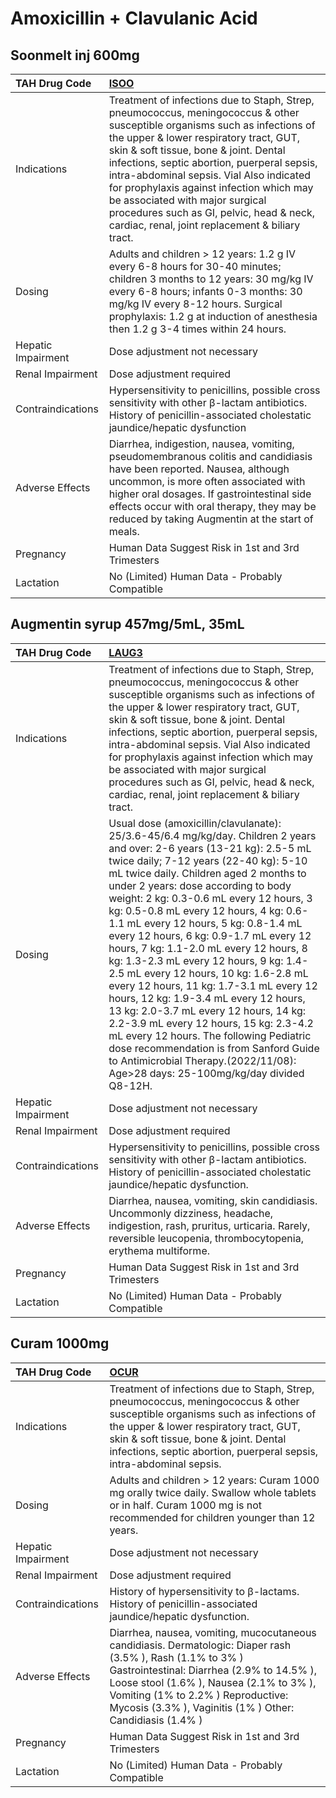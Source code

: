 # Amoxicillin + Clavulanic Acid

## Soonmelt inj 600mg

| TAH Drug Code      | [ISOO](https://www.tahsda.org.tw/drugs/hissearch.php?drug_code=ISOO)                                                                                                                                                                                                                                                                                                                                                                                                                    |
|:-------------------|:----------------------------------------------------------------------------------------------------------------------------------------------------------------------------------------------------------------------------------------------------------------------------------------------------------------------------------------------------------------------------------------------------------------------------------------------------------------------------------------|
| Indications        | Treatment of infections due to Staph, Strep, pneumococcus, meningococcus & other susceptible organisms such as infections of the upper & lower respiratory tract, GUT, skin & soft tissue, bone & joint. Dental infections, septic abortion, puerperal sepsis, intra-abdominal sepsis. Vial Also indicated for prophylaxis against infection which may be associated with major surgical procedures such as GI, pelvic, head & neck, cardiac, renal, joint replacement & biliary tract. |
| Dosing             | Adults and children > 12 years: 1.2 g IV every 6-8 hours for 30-40 minutes; children 3 months to 12 years: 30 mg/kg IV every 6-8 hours; infants 0-3 months: 30 mg/kg IV every 8-12 hours. Surgical prophylaxis: 1.2 g at induction of anesthesia then 1.2 g 3-4 times within 24 hours.                                                                                                                                                                                                  |
| Hepatic Impairment | Dose adjustment not necessary                                                                                                                                                                                                                                                                                                                                                                                                                                                           |
| Renal Impairment   | Dose adjustment required                                                                                                                                                                                                                                                                                                                                                                                                                                                                |
| Contraindications  | Hypersensitivity to penicillins, possible cross sensitivity with other β-lactam antibiotics. History of penicillin-associated cholestatic jaundice/hepatic dysfunction                                                                                                                                                                                                                                                                                                                  |
| Adverse Effects    | Diarrhea, indigestion, nausea, vomiting, pseudomembranous colitis and candidiasis have been reported. Nausea, although uncommon, is more often associated with higher oral dosages. If gastrointestinal side effects occur with oral therapy, they may be reduced by taking Augmentin at the start of meals.                                                                                                                                                                            |
| Pregnancy          | Human Data Suggest Risk in 1st and 3rd Trimesters                                                                                                                                                                                                                                                                                                                                                                                                                                       |
| Lactation          | No (Limited) Human Data - Probably Compatible                                                                                                                                                                                                                                                                                                                                                                                                                                           |

## Augmentin syrup 457mg/5mL, 35mL

| TAH Drug Code      | [LAUG3](https://www.tahsda.org.tw/drugs/hissearch.php?drug_code=LAUG3)                                                                                                                                                                                                                                                                                                                                                                                                                                                                                                                                                                                                                                                                                                                                                                                                                              |
|:-------------------|:----------------------------------------------------------------------------------------------------------------------------------------------------------------------------------------------------------------------------------------------------------------------------------------------------------------------------------------------------------------------------------------------------------------------------------------------------------------------------------------------------------------------------------------------------------------------------------------------------------------------------------------------------------------------------------------------------------------------------------------------------------------------------------------------------------------------------------------------------------------------------------------------------|
| Indications        | Treatment of infections due to Staph, Strep, pneumococcus, meningococcus & other susceptible organisms such as infections of the upper & lower respiratory tract, GUT, skin & soft tissue, bone & joint. Dental infections, septic abortion, puerperal sepsis, intra-abdominal sepsis. Vial Also indicated for prophylaxis against infection which may be associated with major surgical procedures such as GI, pelvic, head & neck, cardiac, renal, joint replacement & biliary tract.                                                                                                                                                                                                                                                                                                                                                                                                             |
| Dosing             | Usual dose (amoxicillin/clavulanate): 25/3.6-45/6.4 mg/kg/day. Children 2 years and over: 2-6 years (13-21 kg): 2.5-5 mL twice daily; 7-12 years (22-40 kg): 5-10 mL twice daily. Children aged 2 months to under 2 years: dose according to body weight: 2 kg: 0.3-0.6 mL every 12 hours, 3 kg: 0.5-0.8 mL every 12 hours, 4 kg: 0.6-1.1 mL every 12 hours, 5 kg: 0.8-1.4 mL every 12 hours, 6 kg: 0.9-1.7 mL every 12 hours, 7 kg: 1.1-2.0 mL every 12 hours, 8 kg: 1.3-2.3 mL every 12 hours, 9 kg: 1.4-2.5 mL every 12 hours, 10 kg: 1.6-2.8 mL every 12 hours, 11 kg: 1.7-3.1 mL every 12 hours, 12 kg: 1.9-3.4 mL every 12 hours, 13 kg: 2.0-3.7 mL every 12 hours, 14 kg: 2.2-3.9 mL every 12 hours, 15 kg: 2.3-4.2 mL every 12 hours. The following Pediatric dose recommendation is from Sanford Guide to Antimicrobial Therapy.(2022/11/08): Age>28 days: 25-100mg/kg/day divided Q8-12H. |
| Hepatic Impairment | Dose adjustment not necessary                                                                                                                                                                                                                                                                                                                                                                                                                                                                                                                                                                                                                                                                                                                                                                                                                                                                       |
| Renal Impairment   | Dose adjustment required                                                                                                                                                                                                                                                                                                                                                                                                                                                                                                                                                                                                                                                                                                                                                                                                                                                                            |
| Contraindications  | Hypersensitivity to penicillins, possible cross sensitivity with other β-lactam antibiotics. History of penicillin-associated cholestatic jaundice/hepatic dysfunction.                                                                                                                                                                                                                                                                                                                                                                                                                                                                                                                                                                                                                                                                                                                             |
| Adverse Effects    | Diarrhea, nausea, vomiting, skin candidiasis. Uncommonly dizziness, headache, indigestion, rash, pruritus, urticaria. Rarely, reversible leucopenia, thrombocytopenia, erythema multiforme.                                                                                                                                                                                                                                                                                                                                                                                                                                                                                                                                                                                                                                                                                                         |
| Pregnancy          | Human Data Suggest Risk in 1st and 3rd Trimesters                                                                                                                                                                                                                                                                                                                                                                                                                                                                                                                                                                                                                                                                                                                                                                                                                                                   |
| Lactation          | No (Limited) Human Data - Probably Compatible                                                                                                                                                                                                                                                                                                                                                                                                                                                                                                                                                                                                                                                                                                                                                                                                                                                       |

## Curam 1000mg

| TAH Drug Code      | [OCUR](https://www.tahsda.org.tw/drugs/hissearch.php?drug_code=OCUR)                                                                                                                                                                                                                                  |
|:-------------------|:------------------------------------------------------------------------------------------------------------------------------------------------------------------------------------------------------------------------------------------------------------------------------------------------------|
| Indications        | Treatment of infections due to Staph, Strep, pneumococcus, meningococcus & other susceptible organisms such as infections of the upper & lower respiratory tract, GUT, skin & soft tissue, bone & joint. Dental infections, septic abortion, puerperal sepsis, intra-abdominal sepsis.                |
| Dosing             | Adults and children > 12 years: Curam 1000 mg orally twice daily. Swallow whole tablets or in half. Curam 1000 mg is not recommended for children younger than 12 years.                                                                                                                              |
| Hepatic Impairment | Dose adjustment not necessary                                                                                                                                                                                                                                                                         |
| Renal Impairment   | Dose adjustment required                                                                                                                                                                                                                                                                              |
| Contraindications  | History of hypersensitivity to β-lactams. History of penicillin-associated jaundice/hepatic dysfunction.                                                                                                                                                                                              |
| Adverse Effects    | Diarrhea, nausea, vomiting, mucocutaneous candidiasis. Dermatologic: Diaper rash (3.5% ), Rash (1.1% to 3% ) Gastrointestinal: Diarrhea (2.9% to 14.5% ), Loose stool (1.6% ), Nausea (2.1% to 3% ), Vomiting (1% to 2.2% ) Reproductive: Mycosis (3.3% ), Vaginitis (1% ) Other: Candidiasis (1.4% ) |
| Pregnancy          | Human Data Suggest Risk in 1st and 3rd Trimesters                                                                                                                                                                                                                                                     |
| Lactation          | No (Limited) Human Data - Probably Compatible                                                                                                                                                                                                                                                         |

